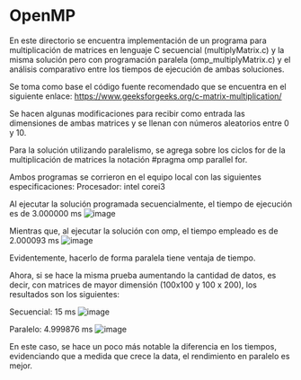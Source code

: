 # OpenMP
En este directorio se encuentra implementación de un programa para multiplicación de matrices en lenguaje C secuencial (multiplyMatrix.c) y la misma solución pero con programación paralela (omp_multiplyMatrix.c) y el análisis comparativo entre los tiempos de ejecución de ambas soluciones.

Se toma como base el código fuente recomendado que se encuentra en el siguiente enlace: https://www.geeksforgeeks.org/c-matrix-multiplication/ 

Se hacen algunas modificaciones para recibir como entrada las dimensiones de ambas matrices y se llenan con números aleatorios entre 0 y 10.

Para la solución utilizando paralelismo, se agrega sobre los ciclos for de la multiplicación de matrices la notación #pragma omp parallel for.

Ambos programas se corrieron en el equipo local con las siguientes especificaciones:
Procesador: intel corei3

Al ejecutar la solución programada secuencialmente, el tiempo de ejecución es de   3.000000 ms
![image](https://github.com/Avillamizarv/IntroPP2190033/assets/108444542/daad72b5-d6d0-4730-9dfa-a0e8e618ba35)


Mientras que, al ejecutar la solución con omp, el tiempo empleado es de 2.000093 ms
![image](https://github.com/Avillamizarv/IntroPP2190033/assets/108444542/aa99526f-37da-4d7e-af81-4b22cc88f85f)



Evidentemente, hacerlo de forma paralela tiene ventaja de tiempo.


Ahora, si se hace la misma prueba aumentando la cantidad de datos, es decir, con matrices de mayor dimensión (100x100 y 100 x 200), los resultados son los siguientes:

Secuencial:  15 ms
![image](https://github.com/Avillamizarv/IntroPP2190033/assets/108444542/3034fdd0-98a2-453c-aad9-a90224f7ffdc)

Paralelo:   4.999876 ms
![image](https://github.com/Avillamizarv/IntroPP2190033/assets/108444542/f3bf5c5e-5376-4a4a-a7a3-6ef4b8e7a151)

En este caso, se hace un poco más notable la diferencia en los tiempos, evidenciando que a medida que crece la data, el rendimiento en paralelo es mejor.
